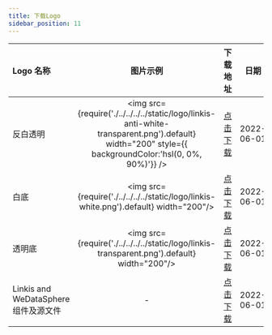 ```yaml
---
title: 下载Logo
sidebar_position: 11
---
```

|  Logo 名称 |图片示例|  下载地址 | 日期 |
|:------------|:----:|:----:|:----:|
| 反白透明| <img src={require('./../../../../static/logo/linkis-anti-white-transparent.png').default} width="200" style={{ backgroundColor:'hsl(0, 0%, 90%)'}} />|[点击下载](./../../../../static/logo/linkis-anti-white-transparent.png)|2022-06-01|
| 白底 |<img src={require('./../../../../static/logo/linkis-white.png').default} width="200"/> | [点击下载](./../../../../static/logo/linkis-white.png)|2022-06-01|
| 透明底| <img src={require('./../../../../static/logo/linkis-transparent.png').default} width="200"/>|[点击下载](./../../../../static/logo/linkis-transparent.png)|2022-06-01|
|Linkis and WeDataSphere 组件及源文件 |- |[点击下载](./../../../../static/logo/linkis-and-WeDataSphere-component.ai)|2022-06-01|
